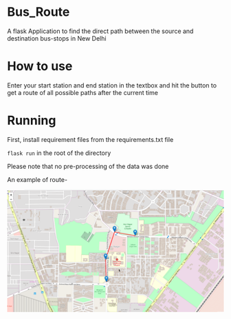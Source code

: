 # Bus_Route

A flask Application to find the direct path between the source and destination bus-stops in New Delhi

# How to use

Enter your start station and end station in the textbox and hit the button to get a route of all possible paths
after the current time 

# Running

First, install requirement files from the requirements.txt file

`flask run` in the root of the directory

Please note that no pre-processing of the data was done

An example of route-

![](map.png)
